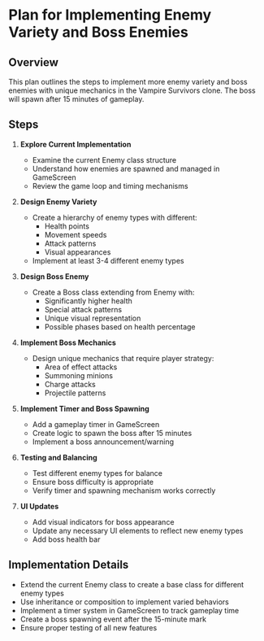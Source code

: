 # Plan for Implementing Enemy Variety and Boss Enemies

## Overview
This plan outlines the steps to implement more enemy variety and boss enemies with unique mechanics in the Vampire Survivors clone. The boss will spawn after 15 minutes of gameplay.

## Steps

1. **Explore Current Implementation**
   - Examine the current Enemy class structure
   - Understand how enemies are spawned and managed in GameScreen
   - Review the game loop and timing mechanisms

2. **Design Enemy Variety**
   - Create a hierarchy of enemy types with different:
     - Health points
     - Movement speeds
     - Attack patterns
     - Visual appearances
   - Implement at least 3-4 different enemy types

3. **Design Boss Enemy**
   - Create a Boss class extending from Enemy with:
     - Significantly higher health
     - Special attack patterns
     - Unique visual representation
     - Possible phases based on health percentage

4. **Implement Boss Mechanics**
   - Design unique mechanics that require player strategy:
     - Area of effect attacks
     - Summoning minions
     - Charge attacks
     - Projectile patterns

5. **Implement Timer and Boss Spawning**
   - Add a gameplay timer in GameScreen
   - Create logic to spawn the boss after 15 minutes
   - Implement a boss announcement/warning

6. **Testing and Balancing**
   - Test different enemy types for balance
   - Ensure boss difficulty is appropriate
   - Verify timer and spawning mechanism works correctly

7. **UI Updates**
   - Add visual indicators for boss appearance
   - Update any necessary UI elements to reflect new enemy types
   - Add boss health bar

## Implementation Details

- Extend the current Enemy class to create a base class for different enemy types
- Use inheritance or composition to implement varied behaviors
- Implement a timer system in GameScreen to track gameplay time
- Create a boss spawning event after the 15-minute mark
- Ensure proper testing of all new features